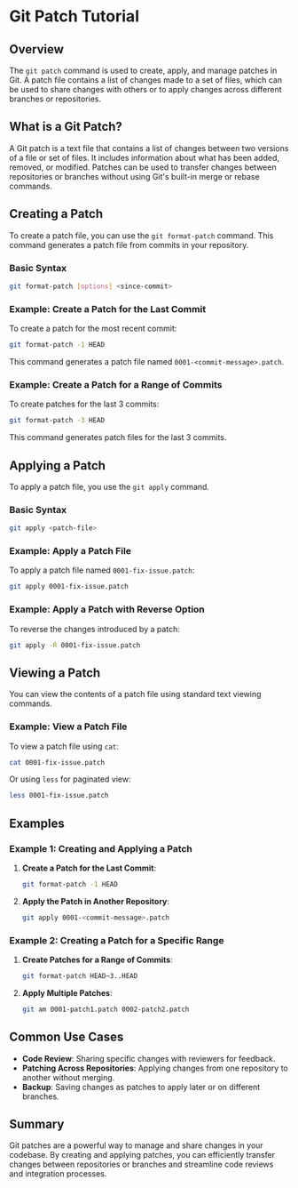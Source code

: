 # Git Patch Tutorial

## Overview

The `git patch` command is used to create, apply, and manage patches in Git. A patch file contains a list of changes made to a set of files, which can be used to share changes with others or to apply changes across different branches or repositories.

## What is a Git Patch?

A Git patch is a text file that contains a list of changes between two versions of a file or set of files. It includes information about what has been added, removed, or modified. Patches can be used to transfer changes between repositories or branches without using Git's built-in merge or rebase commands.

## Creating a Patch

To create a patch file, you can use the `git format-patch` command. This command generates a patch file from commits in your repository.

### Basic Syntax

```bash
git format-patch [options] <since-commit>
```

### Example: Create a Patch for the Last Commit

To create a patch for the most recent commit:

```bash
git format-patch -1 HEAD
```

This command generates a patch file named `0001-<commit-message>.patch`.

### Example: Create a Patch for a Range of Commits

To create patches for the last 3 commits:

```bash
git format-patch -3 HEAD
```

This command generates patch files for the last 3 commits.

## Applying a Patch

To apply a patch file, you use the `git apply` command.

### Basic Syntax

```bash
git apply <patch-file>
```

### Example: Apply a Patch File

To apply a patch file named `0001-fix-issue.patch`:

```bash
git apply 0001-fix-issue.patch
```

### Example: Apply a Patch with Reverse Option

To reverse the changes introduced by a patch:

```bash
git apply -R 0001-fix-issue.patch
```

## Viewing a Patch

You can view the contents of a patch file using standard text viewing commands.

### Example: View a Patch File

To view a patch file using `cat`:

```bash
cat 0001-fix-issue.patch
```

Or using `less` for paginated view:

```bash
less 0001-fix-issue.patch
```

## Examples

### Example 1: Creating and Applying a Patch

1. **Create a Patch for the Last Commit**:

    ```bash
    git format-patch -1 HEAD
    ```

2. **Apply the Patch in Another Repository**:

    ```bash
    git apply 0001-<commit-message>.patch
    ```

### Example 2: Creating a Patch for a Specific Range

1. **Create Patches for a Range of Commits**:

    ```bash
    git format-patch HEAD~3..HEAD
    ```

2. **Apply Multiple Patches**:

    ```bash
    git am 0001-patch1.patch 0002-patch2.patch
    ```

## Common Use Cases

- **Code Review**: Sharing specific changes with reviewers for feedback.
- **Patching Across Repositories**: Applying changes from one repository to another without merging.
- **Backup**: Saving changes as patches to apply later or on different branches.

## Summary

Git patches are a powerful way to manage and share changes in your codebase. By creating and applying patches, you can efficiently transfer changes between repositories or branches and streamline code reviews and integration processes.
